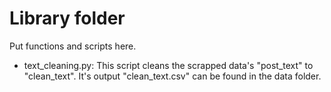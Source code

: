 # Library folder

Put functions and scripts here.

- text_cleaning.py: This script cleans the scrapped data's "post_text" to "clean_text". It's output "clean_text.csv" can be found in the data folder.
